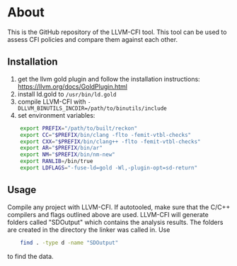 # About
This is the GitHub repository of the LLVM-CFI tool. This tool can be used to assess CFI policies and compare them against each other.

## Installation

1. get the llvm gold plugin and follow the installation instructions: https://llvm.org/docs/GoldPlugin.html
2. install ld.gold to ```/usr/bin/ld.gold```
3. compile LLVM-CFI with ```-DLLVM_BINUTILS_INCDIR=/path/to/binutils/include```
4. set environment variables:
```bash
    export PREFIX="/path/to/built/reckon"
    export CC="$PREFIX/bin/clang -flto -femit-vtbl-checks"
    export CXX="$PREFIX/bin/clang++ -flto -femit-vtbl-checks"
    export AR="$PREFIX/bin/ar"
    export NM="$PREFIX/bin/nm-new"
    export RANLIB=/bin/true
    export LDFLAGS="-fuse-ld=gold -Wl,-plugin-opt=sd-return"
```
## Usage

Compile any project with LLVM-CFI. If autotooled, make sure that the C/C++ compilers and flags outlined above are used.
LLVM-CFI will generate folders called "SDOutput" which contains the analysis results. The folders are created in the directory the
linker was called in. Use 
```bash
    find . -type d -name "SDOutput"
```
to find the data.
